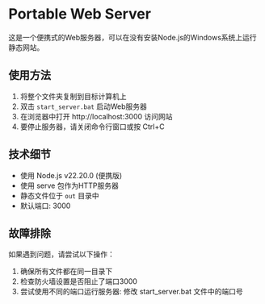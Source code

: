 # Portable Web Server

这是一个便携式的Web服务器，可以在没有安装Node.js的Windows系统上运行静态网站。

## 使用方法

1. 将整个文件夹复制到目标计算机上
2. 双击 `start_server.bat` 启动Web服务器
3. 在浏览器中打开 http://localhost:3000 访问网站
4. 要停止服务器，请关闭命令行窗口或按 Ctrl+C

## 技术细节

- 使用 Node.js v22.20.0 (便携版)
- 使用 serve 包作为HTTP服务器
- 静态文件位于 `out` 目录中
- 默认端口: 3000

## 故障排除

如果遇到问题，请尝试以下操作：

1. 确保所有文件都在同一目录下
2. 检查防火墙设置是否阻止了端口3000
3. 尝试使用不同的端口运行服务器: 修改 start_server.bat 文件中的端口号
